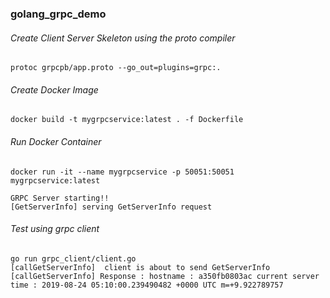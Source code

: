 ### golang_grpc_demo

###### Create Client Server Skeleton using the proto compiler
```$xslt
protoc grpcpb/app.proto --go_out=plugins=grpc:.
```
###### Create Docker Image
```$xslt
docker build -t mygrpcservice:latest . -f Dockerfile 
```

###### Run Docker Container
```$xslt
docker run -it --name mygrpcservice -p 50051:50051 mygrpcservice:latest

GRPC Server starting!!
[GetServerInfo] serving GetServerInfo request
```

###### Test using grpc client
```$xslt
go run grpc_client/client.go 
[callGetServerInfo]  client is about to send GetServerInfo
[callGetServerInfo] Response : hostname : a350fb0803ac current server time : 2019-08-24 05:10:00.239490482 +0000 UTC m=+9.922789757
```